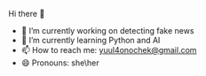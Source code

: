 Hi there 👋

- 🔭 I’m currently working on detecting fake news
- 🌱 I’m currently learning Python and AI
- 📫 How to reach me: yuul4onochek@gmail.com
- 😄 Pronouns: she\her

